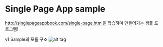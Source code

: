Single Page App sample
=============
http://singlepageappbook.com/single-page.html을 학습하며 만들어가는 샘플 프로그램! 

v1 Sample의 모듈 구조 
![alt tag](https://raw.github.com/chanwookpark/singlepageapp/master/doc/diagram_v2.png)